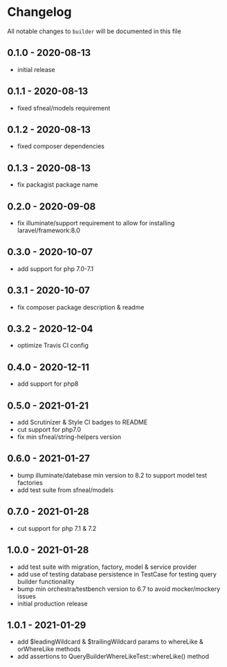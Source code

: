 # Changelog

All notable changes to `builder` will be documented in this file

## 0.1.0 - 2020-08-13
- initial release


## 0.1.1 - 2020-08-13
- fixed sfneal/models requirement


## 0.1.2 - 2020-08-13
- fixed composer dependencies


## 0.1.3 - 2020-08-13
- fix packagist package name


## 0.2.0 - 2020-09-08
- fix illuminate/support requirement to allow for installing laravel/framework:8.0


## 0.3.0 - 2020-10-07
- add support for php 7.0-7.1


## 0.3.1 - 2020-10-07
- fix composer package description & readme


## 0.3.2 - 2020-12-04
- optimize Travis CI config


## 0.4.0 - 2020-12-11
- add support for php8


## 0.5.0 - 2021-01-21
- add Scrutinizer & Style CI badges to README
- cut support for php7.0
- fix min sfneal/string-helpers version


## 0.6.0 - 2021-01-27
- bump illuminate/datebase min version to 8.2 to support model test factories
- add test suite from sfneal/models


## 0.7.0 - 2021-01-28
- cut support for php 7.1 & 7.2


## 1.0.0 - 2021-01-28
- add test suite with migration, factory, model & service provider
- add use of testing database persistence in TestCase for testing query builder functionality
- bump min orchestra/testbench version to 6.7 to avoid mocker/mockery issues
- initial production release


## 1.0.1 - 2021-01-29
- add $leadingWildcard & $trailingWildcard params to whereLike & orWhereLike methods
- add assertions to QueryBuilderWhereLikeTest::whereLike() method
